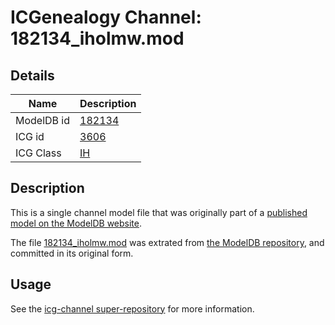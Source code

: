 # ICGenealogy Channel: 182134\_iholmw.mod

## Details

Name | Description
---- | -----------
ModelDB id | [182134](http://senselab.med.yale.edu/ModelDB/ShowModel.cshtml?model=182134)
ICG id | [3606](http://icg.neurotheory.ox.ac.uk/channels/4/3606)
ICG Class | [IH](http://icg.neurotheory.ox.ac.uk/channels/4)

## Description

This is a single channel model file that was originally part of a [published model on the ModelDB website](http://senselab.med.yale.edu/mModelDB/ShowModel.cshtml?model=182134).

The file [182134\_iholmw.mod](182134_iholmw.mod) was extrated from [the ModelDB repository](http://senselab.med.yale.edu/ModelDB/ShowModel.cshtml?model=182134), and committed in its original form.

## Usage

See the [icg-channel super-repository](https://github.com/icgenealogy/icg-channels) for more information.